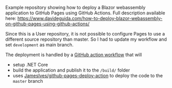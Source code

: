 Example repository showing how to deploy a Blazor webassembly application to GitHub Pages using GitHub Actions. Full description available here: https://www.davideguida.com/how-to-deploy-blazor-webassembly-on-github-pages-using-github-actions/

Since this is a User repository, it is not possible to configure Pages to use a different source repository than master. So I had to update my workflow and set `development` as main branch.

The deployment is handled by a [GitHub action workflow](https://github.com/mizrael/BlazorOnGitHubPages/blob/development/.github/workflows/gh-pages.yml) that will
- setup .NET Core
- build the application and publish it to the `/build/` folder
- uses [JamesIves/github-pages-deploy-action](https://github.com/JamesIves/github-pages-deploy-action) to deploy the code to the `master` branch

